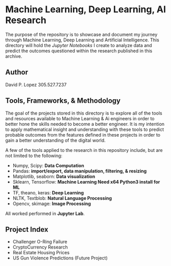 # Machine Learning, Deep Learning, AI Research

The purpose of the repository is to showcase and document my journey through Machine Learning, Deep Learning and Artificial Intelligence. This directory will hold the *Jupyter Notebooks* I create to analyze data and predict the outcomes questioned within the research published in this archive.

## Author

David P. Lopez
305.527.7237

## Tools, Frameworks, & Methodology

The goal of the projects stored in this directory is to explore all of the tools and resources available to Machine Learning & Ai engineers in order to better hone the skills needed to become a better engineer. It is my intention to apply mathematical insight and understanding with these tools to predict probable outcomes from the features defined in these projects in order to gain a better understanding of the digital world.

A few of the tools applied to the research in this repository include, but are not limited to the following:

* Numpy, Scipy: **Data Computation**
* Pandas: **import/export, data manipulation, filtering, & resizing**
* Matplotlib, seaborn: **Data visualization**
* Sklearn, Tensorflow: **Machine Learning Need x64 Python3 install for ML**
* TF, theano, keras: **Deep Learning**
* NLTK, Textblob: **Natural Language Processing**
* Opencv, skimage: **Image Processing**

All worked performed in **Jupyter Lab**.

## Project Index

* Challenger O-Ring Failure
* CryptoCurrency Research
* Real Estate Housing Prices
* US Gun Violence Predictions (Future Project)




